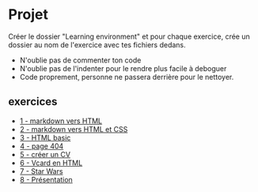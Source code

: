 # Projet
Créer le dossier "Learning environment" et pour chaque exercice, crée un dossier au nom de l'exercice avec tes fichiers dedans.

- N'oublie pas de commenter ton code
- N'oublie pas de l'indenter pour le rendre plus facile à deboguer
- Code proprement, personne ne passera derrière pour le nettoyer.


## exercices

- [1 - markdown vers HTML](1-exercice-markdown-to-html.md)
- [2 - markdown vers HTML et CSS](2-exercice-markdown-to-html-and-css.md)
- [3 - HTML basic](3-exercice-html-basic.md)
- [4 - page 404](4-exercice-404-html.md)
- [5 - créer un CV](5-exercice-creer-un-cv.md)
- [6 - Vcard en HTML](6-exercice-vcard-html.md)
- [7 - Star Wars](7-exercice-star-wars.md)
- [8 - Présentation](8-exercice-summary.md)
